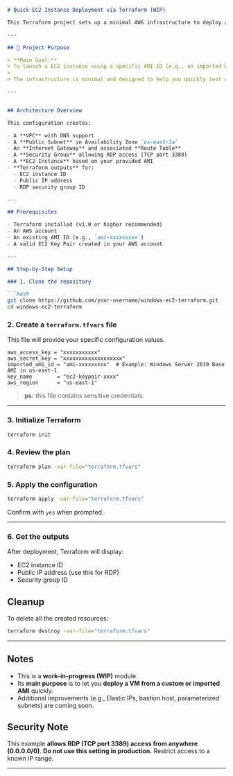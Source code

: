 
````markdown
# Quick EC2 Instance Deployment via Terraform (WIP)

This Terraform project sets up a minimal AWS infrastructure to deploy a **EC2 instance using a provided AMI ID**.

---

## 🔧 Project Purpose

> **Main Goal:**  
> To launch a EC2 instance using a specific AMI ID (e.g., an imported Windows Server 2019 AMI).  
>  
> The infrastructure is minimal and designed to help you quickly test or deploy an imported VM in AWS.

---


## Architecture Overview

This configuration creates:

- A **VPC** with DNS support
- A **Public Subnet** in Availability Zone `us-east-1a`
- An **Internet Gateway** and associated **Route Table**
- A **Security Group** allowing RDP access (TCP port 3389)
- A **EC2 Instance** based on your provided AMI
- **Terraform outputs** for:
  - EC2 instance ID
  - Public IP address
  - RDP security group ID

---

## Prerequisites

- Terraform installed (v1.0 or higher recommended)
- An AWS account
- An existing AMI ID (e.g., `ami-xxxxxxxxx`)
- A valid EC2 Key Pair created in your AWS account

---

## Step-by-Step Setup

### 1. Clone the repository

```bash
git clone https://github.com/your-username/windows-ec2-terraform.git
cd windows-ec2-terraform
````

### 2. Create a `terraform.tfvars` file

This file will provide your specific configuration values.

```hcl
aws_access_key = "xxxxxxxxxxx"
aws_secret_key = "xxxxxxxxxxxxxxxxxxx"
imported_ami_id = "ami-xxxxxxxxx"  # Example: Windows Server 2019 Base AMI in us-east-1
key_name        = "ec2-keypair-xxxx"
aws_region      = "us-east-1"
```

>  **ps:**
> this file contains sensitive credentials.

---

### 3. Initialize Terraform

```bash
terraform init
```

### 4. Review the plan

```bash
terraform plan -var-file="terraform.tfvars"
```

### 5. Apply the configuration

```bash
terraform apply -var-file="terraform.tfvars"
```

Confirm with `yes` when prompted.

---

### 6. Get the outputs

After deployment, Terraform will display:

* EC2 instance ID
* Public IP address (use this for RDP)
* Security group ID


## Cleanup 

To delete all the created resources:

```bash
terraform destroy -var-file="terraform.tfvars"
```

---

## Notes

* This is a **work-in-progress (WIP)** module.
* Its **main purpose** is to let you **deploy a  VM from a custom or imported AMI** quickly.
* Additional improvements (e.g., Elastic IPs, bastion host, parameterized subnets) are coming soon.

## Security Note

This example **allows RDP (TCP port 3389) access from anywhere (0.0.0.0/0)**.
**Do not use this setting in production.** Restrict access to a known IP range.

---
````
